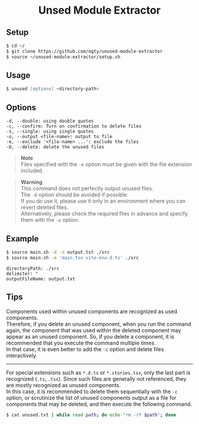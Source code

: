 <h1 align="center">Unsed Module Extractor</h1>

## Setup

```zsh
$ cd ~/
$ git clone https://github.com/ogty/unused-module-extractor
$ source ~/unused-module-extractor/setup.sh
```

## Usage

```zsh
$ unused [options] <directory-path>
```

## Options

```
-d, --double: using double quotes
-c, --confirm: Turn on confirmation to delete files
-s, --single: using single quotes
-o, --output <file-name>: output to file
-e, --exclude '<file-name> ...': exclude the files
-D, --delete: delete the unused files
```

> **Note**  
> Files specified with the `-e` option must be given with the file extension included.

> **Warning**  
> This command does not perfectly output unused files.  
> The `-D` option should be avoided if possible.  
> If you do use it, please use it only in an environment where you can revert deleted files.  
> Alternatively, please check the required files in advance and specify them with the `-e` option.

## Example

```zsh
$ source main.sh -d -o output.txt ./src
$ source main.sh -e 'main.tsx vite-env.d.ts' ./src
```

```
directoryPath: ./src
delimiter: "
outputFileName: output.txt
```

## Tips

Components used within unused components are recognized as used components.  
Therefore, if you delete an unused component, when you run the command again, the component that was used within the deleted component may appear as an unused component. 
So, if you delete a component, it is recommended that you execute the command multiple times.  
In that case, it is even better to add the `-c` option and delete files interactively.  

---

For special extensions such as `*.d.ts` or `*.stories.tsx`, only the last part is recognized (`.ts`, `.tsx`).
Since such files are generally not referenced, they are mostly recognized as unused components.  
In this case, it is recommended to delete them sequentially with the `-c` option, or scrutinize the list of unused components output as a file for components that may be deleted, and then execute the following command.

```zsh
$ cat unused.txt | while read path; do echo "rm -rf $path"; done
```
